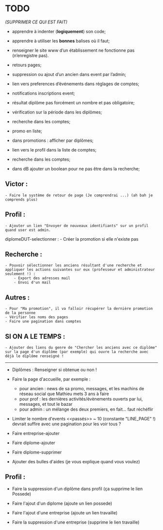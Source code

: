 # TODO

_(SUPPRIMER CE QUI EST FAIT)_

- apprendre à indenter (**logiquement**) son code;
- apprendre à utiliser les **bonnes** balises où il faut;

- renseigner le site www d’un établissement ne fonctionne pas (n’enregistre pas).

- retours pages;
- suppression ou ajout d’un ancien dans event par l’admin;
- lien vers preferences d’événements dans réglages de comptes;
- notifications inscriptions event;
- résultat diplôme pas forcément un nombre et pas obligatoire;
- vérification sur la période dans les diplômes;
- recherche dans les comptes;
- promo en liste;
- dans promotions : afficher par diplômes;
- lien vers le profil dans la liste de comptes;
- recherche dans les comptes;
- dans dB ajouter un boolean pour ne pas être dans la recherche;

## Victor :
	- Faire le système de retour de page (Je comprendrai ...) (ah bah je comprends plus)

## Profil :
	- Ajouter un lien "Envoyer de nouveaux identifiants" sur un profil quand user est admin.

diplomeDUT-selectionner :
	- Créer la promotion si elle n'existe pas

## Recherche :
	- Pouvoir sélectionner les anciens résultant d'une recherche et appliquer les actions suivantes sur eux (professeur et administrateur seulement !) :
		- Export des adresses mail
		- Envoi d'un mail

## Autres :
	- Pour "Ma promotion", il va falloir récupérer la dernière promotion de la personne
	- Vérifier les noms des pages
	- Faire une pagination dans comptes




## SI ON A LE TEMPS :
	- Ajouter des liens du genre de "Chercher les anciens avec ce diplôme" sur la page d'un diplôme (par exemple) qui ouvre la recherche avec déjà le diplôme renseigné !












---


- Diplômes : Renseigner si obtenue ou non !

- Faire la page d'accueille, par exemple :
	- pour ancien : news de sa promo, messages, et les machins de réseau social que Mathieu mets 3 ans à faire
	- pour prof : les dernières activités/évènements ouverts par lui, messages, et tout le bazar
	- pour admin : un mélange des deux premiers, en fait... faut réchéflir


- Limiter le nombre d'events <<passés>> ~ 10 (constante "LINE_PAGE" !) devrait suffire avec une pagination pour les voir tous ?

- Faire entreprise-ajouter
- Faire diplome-ajouter
- Faire diplome-supprimer

- Ajouter des bulles d'aides (je vous explique quand vous voulez)

## Profil :

- Faire la suppression d'un diplôme dans profil (ça supprime le lien Possede)
- Faire l'ajout d'un diplome (ajoute un lien possede)

- Faire l'ajout d'une entreprise (ajoute un lien travaille)
- Faire la suppression d'une entreprise (supprime le lien travaille)


